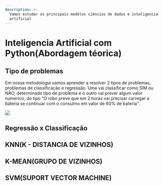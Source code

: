 ```yaml
---
description: >-
  Vamos estudar os principais modelos ciências de dados e inteligencia
  artificial
---
```


# Inteligencia Artificial com Python\(Abordagem téorica\)

## Tipo de problemas

Em nossa metodologia vamos aprender a resolver 2 tipos de problemas, problemas de classificação e regressão. Uma vai classificar como SIM ou NÃO, determinado tipo de problema e o outro vai prever algum valor numerico, do tipo "O robo preve que em 2 horas vai precisar carregar a bateria se continuar com o consulmo em valor de 60% de bateria".

![](https://i0.wp.com/www.cienciaedados.com/wp-content/uploads/2018/06/ia.png?resize=900%2C572)

## Regressão x Classificação 

## KNN\(K - DISTANCIA DE VIZINHOS\)

## K-MEAN\(GRUPO DE VIZINHOS\)

## SVM\(SUPORT VECTOR MACHINE\)


